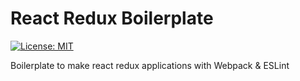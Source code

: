 # React Redux Boilerplate

[![License: MIT](https://img.shields.io/badge/License-MIT-yellow.svg)](https://opensource.org/licenses/MIT)

Boilerplate to make react redux applications with Webpack & ESLint